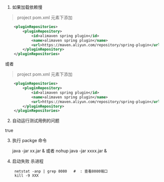 1. 如果加载依赖慢


> project pom.xml 元素下添加

```xml
    <pluginRepositories>
        <pluginRepository>
            <id>alimaven spring plugin</id>
            <name>alimaven spring plugin</name>
            <url>https://maven.aliyun.com/repository/spring-plugin</url>
        </pluginRepository>
    </pluginRepositories>
```

或者

> project pom.xml 元素下添加

```xml
    <pluginRepositories>
        <pluginRepository>
            <id>alimaven spring plugin</id>
            <name>alimaven spring plugin</name>
            <url>https://maven.aliyun.com/repository/spring-plugin</url>
        </pluginRepository>
    </pluginRepositories>
```


2. 自动运行测试用例的问题



<properties>
<maven.test.skip>true</maven.test.skip>
    <!--<skipTests>true</skipTests>-->
</properties>

3. 执行 packge 命令
    
    java -jar xx.jar &
或者
    nohup java -jar xxxx.jar & 

4. 启动失败  杀进程

        netstat -anp | grep 8080   #  : 查看8080端口
		kill -9 XXX


